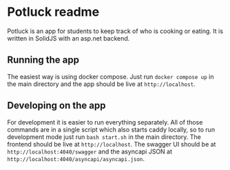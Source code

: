 # Potluck readme

Potluck is an app for students to keep track of who is cooking or eating. It is written in SolidJS with an asp.net backend.

## Running the app

The easiest way is using docker compose. Just run `docker compose up` in the main directory and the app should be live at `http://localhost`.

## Developing on the app

For development it is easier to run everything separately. All of those commands are in a single script which also starts caddy locally, so to run development mode just run `bash start.sh` in the main directory. The frontend should be live at `http://localhost`. The swagger UI should be at `http://localhost:4040/swagger` and the asyncapi JSON at `http://localhost:4040/asyncapi/asyncapi.json`.
